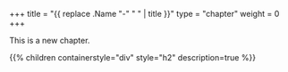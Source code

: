 +++
title = "{{ replace .Name "-" " " | title }}"
type = "chapter"
weight = 0
+++

This is a new chapter.

{{% children containerstyle="div" style="h2" description=true %}}